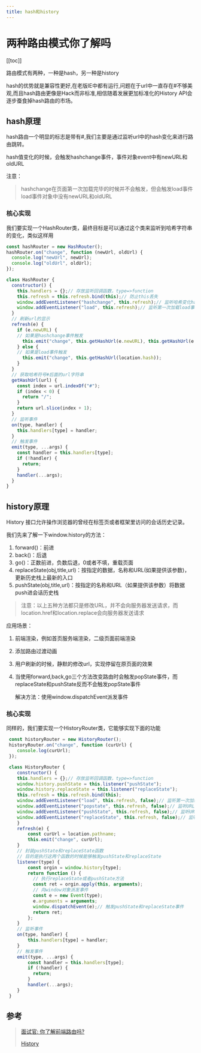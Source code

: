 ```yaml
---
title: hash和history
---
```


# 两种路由模式你了解吗

[[toc]]

路由模式有两种，一种是hash，另一种是history

hash的优势就是兼容性更好,在老版IE中都有运行,问题在于url中一直存在#不够美观,而且hash路由更像是Hack而非标准,相信随着发展更加标准化的History API会逐步蚕食掉hash路由的市场。

## hash原理
hash路由一个明显的标志是带有#,我们主要是通过监听url中的hash变化来进行路由跳转。

hash值变化的时候，会触发hashchange事件，事件对象event中有newURL和oldURL

注意：

> hashchange在页面第一次加载完毕的时候并不会触发，但会触发load事件
> load事件对象中没有newURL和oldURL

### 核心实现
我们要实现一个HashRouter类，最终目标是可以通过这个类来监听到哈希字符串的变化，类似这样用
```js
const hashRouter = new HashRouter();
hashRouter.on("change", function (newUrl, oldUrl) {
  console.log("newUrl", newUrl);
  console.log("oldUrl", oldUrl);
});
```

```js
class HashRouter {
  constructor() {
    this.handlers = {};// 存放监听回调函数，type=>function
    this.refresh = this.refresh.bind(this);// 防止this丢失
    window.addEventListener("hashchange", this.refresh);// 监听哈希变化hashchange事件
    window.addEventListener("load", this.refresh);// 监听第一次加载load事件
  }
  // 刷新url的显示
  refresh(e) {
    if (e.newURL) {
    // 如果是hashchange事件触发
      this.emit("change", this.getHashUrl(e.newURL), this.getHashUrl(e.oldURL));
    } else {
    // 如果是load事件触发
      this.emit("change", this.getHashUrl(location.hash));
    }
  }
  // 获取哈希符号#后面的url字符串
  getHashUrl(url) {
    const index = url.indexOf("#");
    if (index < 0) {
      return "/";
    }
    return url.slice(index + 1);
  }
  // 监听事件
  on(type, handler) {
    this.handlers[type] = handler;
  }
  // 触发事件
  emit(type, ...args) {
    const handler = this.handlers[type];
    if (!handler) {
      return;
    }
    handler(...args);
  }
}
```


## history原理
History 接口允许操作浏览器的曾经在标签页或者框架里访问的会话历史记录。

我们先来了解一下window.history的方法：

1. forward()：前进
2. back()：后退
3. go()：正数前进，负数后退，0或者不填，重载页面
4. replaceState(obj,title,url)：按指定的数据，名称和URL(如果提供该参数)，更新历史栈上最新的入口
5. pushState(obj,title,url)：按指定的名称和URL（如果提供该参数）将数据push进会话历史栈

>  注意：以上五种方法都只是修改URL，并不会向服务器发送请求，而location.href和location.replace会向服务器发送请求

应用场景：

1.  前端渲染，例如首页服务端渲染，二级页面前端渲染

2. 添加路由过渡动画

3. 用户刷新的时候，静默的修改url，实现停留在原页面的效果

4. 当使用forward,back,go三个方法改变路由时会触发popState事件，而replaceState和pushState反而不会触发popState事件

   解决方法：使用window.dispatchEvent派发事件

### 核心实现
同样的，我们要实现一个HistoryRouter类，它能够实现下面的功能
```js
 const historyRouter = new HistoryRouter();
 historyRouter.on("change", function (curUrl) {
    console.log(curUrl);
 });
```

```js
 class HistoryRouter {
    constructor() {
    this.handlers = {};// 存放监听回调函数，type=>function
    window.history.pushState = this.listener("pushState");
    window.history.replaceState = this.listener("replaceState");
    this.refresh = this.refresh.bind(this);
    window.addEventListener("load", this.refresh, false);// 监听第一次加载load事件
    window.addEventListener("popstate", this.refresh, false);// 监听URL变化popstate事件
    window.addEventListener("pushState", this.refresh, false);// 监听URL变化pushState事件
    window.addEventListener("replaceState", this.refresh, false);// 监听URL变化replaceState事件
    }
    refresh(e) {
        const curUrl = location.pathname;
        this.emit("change", curUrl);
    }
    // 封装pushState和replaceState函数
    // 目的是执行这两个函数的时候能够触发pushState和replaceState
    listener(type) {
        const orgin = window.history[type];
        return function () {
          // 执行replaceState或者pushState方法
          const ret = orgin.apply(this, arguments);
          // 向window对象派发事件
          const e = new Event(type);
          e.arguments = arguments;
          window.dispatchEvent(e);// 触发pushState和replaceState事件
          return ret;
        };
    }
    // 监听事件
    on(type, handler) {
    	this.handlers[type] = handler;
    }
    // 触发事件
    emit(type, ...args) {
        const handler = this.handlers[type];
        if (!handler) {
          return;
        }
        handler(...args);
    }
 }
```


## 参考
> [面试官: 你了解前端路由吗?](https://juejin.cn/post/6844903589123457031#heading-0)
>
> [History](https://developer.mozilla.org/zh-CN/docs/Web/API/History)